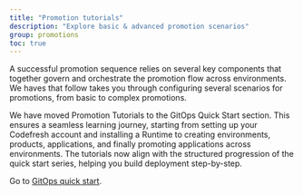 ```yaml
---
title: "Promotion tutorials"
description: "Explore basic & advanced promotion scenarios"
group: promotions
toc: true
---
```




A successful promotion sequence relies on several key components that together govern and orchestrate the promotion flow across environments. We haves that follow takes you through configuring several scenarios for promotions, from basic to complex promotions.

We have moved Promotion Tutorials to the GitOps Quick Start section. This ensures a seamless learning journey, starting from setting up your Codefresh account and installing a Runtime to creating environments, products, applications, and finally promoting applications across environments. The tutorials now align with the structured progression of the quick start series, helping you build deployment step-by-step.

Go to [GitOps quick start]({{site.baseurl}}/docs/gitops-quick-start/gitops-quick-start/).

